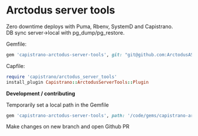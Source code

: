 # Arctodus server tools

Zero downtime deploys with Puma, Rbenv, SystemD and Capistrano.  
DB sync server->local with pg_dump/pg_restore.

Gemfile:
```ruby
gem 'capistrano-arctodus-server-tools', git: "git@github.com:ArctodusAS/capistrano-arctodus-server-tools.git", require: false
```

Capfile:
```ruby
require 'capistrano/arctodus_server_tools'
install_plugin Capistrano::ArctodusServerTools::Plugin
```

**Development / contributing**

Temporarily set a local path in the Gemfile
```ruby
gem 'capistrano-arctodus-server-tools', path: '/code/gems/capistrano-arctodus-server-tools', require: false
```
Make changes on new branch and open Github PR
